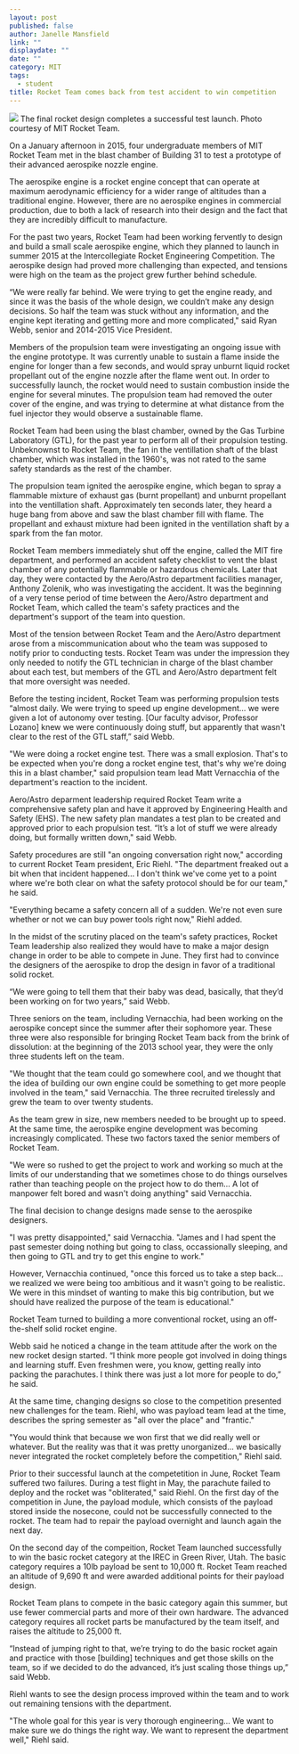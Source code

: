 ```yaml
---
layout: post
published: false
author: Janelle Mansfield
link: ""
displaydate: ""
date: ""
category: MIT
tags: 
  - student
title: Rocket Team comes back from test accident to win competition
---
```




![](http://rocketteam.scripts.mit.edu/cms/wp-content/uploads/2013/11/launch.jpg)
The final rocket design completes a successful test launch. Photo courtesy of MIT Rocket Team. 

On a January afternoon in 2015, four undergraduate members of MIT Rocket Team met in the blast chamber of Building 31 to test a prototype of their advanced aerospike nozzle engine. 

The aerospike engine is a rocket engine concept that can operate at maximum aerodynamic efficiency for a wider range of altitudes than a traditional engine. However, there are no aerospike engines in commercial production, due to both a lack of research into their design and the fact that they are incredibly difficult to manufacture.

For the past two years, Rocket Team had been working fervently to design and build a small scale aerospike engine, which they planned to launch in summer 2015 at the Intercollegiate Rocket Engineering Competition. The aerospike design had proved more challenging than expected, and tensions were high on the team as the project grew further behind schedule. 

“We were really far behind. We were trying to get the engine ready, and since it was the basis of the whole design, we couldn’t make any design decisions. So half the team was stuck without any information, and the engine kept iterating and getting more and more complicated," said Ryan Webb, senior and 2014-2015 Vice President. 

Members of the propulsion team were investigating an ongoing issue with the engine prototype. It was currently unable to sustain a flame inside the engine for longer than a few seconds, and would spray unburnt liquid rocket propellant out of the engine nozzle after the flame went out. In order to successfully launch, the rocket would need to sustain combustion inside the engine for several minutes. The propulsion team had removed the outer cover of the engine, and was trying to determine at what distance from the fuel injector they would observe a sustainable flame. 

Rocket Team had been using the blast chamber, owned by the Gas Turbine Laboratory (GTL), for the past year to perform all of their propulsion testing. Unbeknownst to Rocket Team, the fan in the ventillation shaft of the blast chamber, which was installed in the 1960's, was not rated to the same safety standards as the rest of the chamber.

The propulsion team ignited the aerospike engine, which began to spray a flammable mixture of exhaust gas (burnt propellant) and unburnt propellant into the ventillation shaft. Approximately ten seconds later, they heard a huge bang from above and saw the blast chamber fill with flame. The propellant and exhaust mixture had been ignited in the ventillation shaft by a spark from the fan motor. 

Rocket Team members immediately shut off the engine, called the MIT fire department, and performed an accident safety checklist to vent the blast chamber of any potentially flammable or hazardous chemicals. Later that day, they were contacted by the Aero/Astro department facilities manager, Anthony Zolenik, who was investigating the accident. It was the beginning of a very tense period of time between the Aero/Astro department and Rocket Team, which called the team's safety practices and the department's support of the team into question. 

Most of the tension between Rocket Team and the Aero/Astro department arose from a miscommunication about who the team was supposed to notify prior to conducting tests. Rocket Team was under the impression they only needed to notify the GTL technician in charge of the blast chamber about each test, but members of the GTL and Aero/Astro department felt that more oversight was needed. 

Before the testing incident, Rocket Team was performing propulsion tests “almost daily. We were trying to speed up engine development… we were given a lot of autonomy over testing. [Our faculty advisor, Professor Lozano] knew we were continuously doing stuff, but apparently that wasn't clear to the rest of the GTL staff,” said Webb. 

"We were doing a rocket engine test. There was a small explosion. That's to be expected when you're dong a rocket engine test, that's why we're doing this in a blast chamber," said propulsion team lead Matt Vernacchia of the department's reaction to the incident.

Aero/Astro deparment leadership required Rocket Team write a comprehensive safety plan and have it approved by Engineering Health and Safety (EHS). The new safety plan mandates a test plan to be created and approved prior to each propulsion test. “It’s a lot of stuff we were already doing, but formally written down," said Webb.  

Safety procedures are still "an ongoing conversation right now," according to current Rocket Team president, Eric Riehl. "The department freaked out a bit when that incident happened... I don't think we've come yet to a point where we're both clear on what the safety protocol should be for our team," he said. 

"Everything became a safety concern all of a sudden. We're not even sure whether or not we can buy power tools right now," Riehl added. 

In the midst of the scrutiny placed on the team's safety practices, Rocket Team leadership also realized they would have to make a major design change in order to be able to compete in June. They first had to convince the designers of the aerospike to drop the design in favor of a traditional solid rocket. 

“We were going to tell them that their baby was dead, basically, that they’d been working on for two years,” said Webb.

Three seniors on the team, including Vernacchia, had been working on the aerospike concept since the summer after their sophomore year. These three were also responsible for bringing Rocket Team back from the brink of dissolution: at the beginning of the 2013 school year, they were the only three students left on the team. 

"We thought that the team could go somewhere cool, and we thought that the idea of building our own engine could be something to get more people involved in the team," said Vernacchia. The three recruited tirelessly and grew the team to over twenty students. 

As the team grew in size, new members needed to be brought up to speed. At the same time, the aerospike engine development was becoming increasingly complicated. These two factors taxed the senior members of Rocket Team. 

"We were so rushed to get the project to work and working so much at the limits of our understanding that we sometimes chose to do things ourselves rather than teaching people on the project how to do them... A lot of manpower felt bored and wasn't doing anything" said Vernacchia. 

The final decision to change designs made sense to the aerospike designers.

"I was pretty disappointed," said Vernacchia. "James and I had spent the past semester doing nothing but going to class, occassionally sleeping, and then going to GTL and try to get this engine to work."

However, Vernacchia continued, "once this forced us to take a step back... we realized we were being too ambitious and it wasn't going to be realistic. We were in this mindset of wanting to make this big contribution, but we should have realized the purpose of the team is educational." 

Rocket Team turned to building a more conventional rocket, using an off-the-shelf solid rocket engine. 

Webb said he noticed a change in the team attitude after the work on the new rocket design started. “I think more people got involved in doing things and learning stuff. Even freshmen were, you know, getting really into packing the parachutes. I think there was just a lot more for people to do,” he said. 

At the same time, changing designs so close to the competition presented new challenges for the team. Riehl, who was payload team lead at the time, describes the spring semester as "all over the place" and "frantic."

"You would think that because we won first that we did really well or whatever. But the reality was that it was pretty unorganized... we basically never integrated the rocket completely before the competition," Riehl said. 

Prior to their successful launch at the competetition in June, Rocket Team suffered two failures. During a test flight in May, the parachute failed to deploy and the rocket was "obliterated," said Riehl. On the first day of the competition in June, the payload module, which consists of the payload stored inside the nosecone, could not be successfully connected to the rocket. The team had to repair the payload overnight and launch again the next day. 

On the second day of the compeition, Rocket Team launched successfully to win the basic rocket category at the IREC in Green River, Utah. The basic category requires a 10lb payload be sent to 10,000 ft. Rocket Team reached an altitude of 9,690 ft and were awarded additional points for their payload design. 

Rocket Team plans to compete in the basic category again this summer, but use fewer commercial parts and more of their own hardware. The advanced category requires all rocket parts be manufactured by the team itself, and raises the altitude to 25,000 ft. 

“Instead of jumping right to that, we’re trying to do the basic rocket again and practice with those [building] techniques and get those skills on the team, so if we decided to do the advanced, it’s just scaling those things up,” said Webb. 

Riehl wants to see the design process improved within the team and to work out remaining tensions with the department.

"The whole goal for this year is very thorough engineering... We want to make sure we do things the right way. We want to represent the department well," Riehl said.

